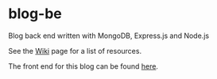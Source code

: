 # blog-be
Blog back end written with MongoDB, Express.js and Node.js

See the [Wiki](https://github.com/mmpadget/blog-be/wiki) page for a list of resources.

The front end for this blog can be found [here](https://github.com/mmpadget/blog-fe).
